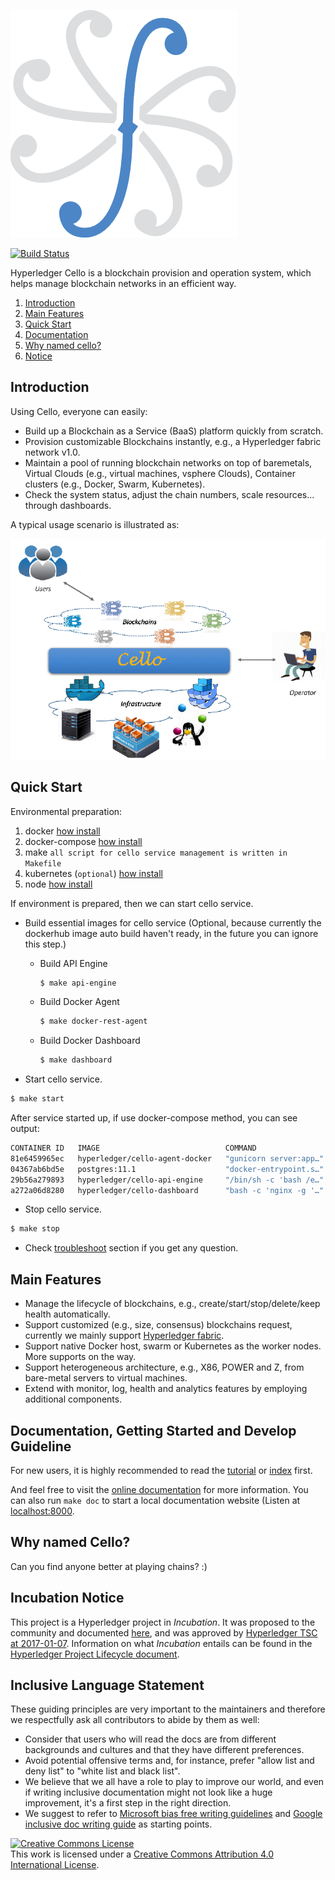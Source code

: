 ![Cello](docs/images/favicon.png)

[![Build Status](https://dev.azure.com/Hyperledger/Cello/_apis/build/status/hyperledger.cello?branchName=master)](https://dev.azure.com/Hyperledger/Cello/_build/latest?definitionId=27&branchName=master)

Hyperledger Cello is a blockchain provision and operation system, which helps manage blockchain networks in an efficient way.

1. [Introduction](#introduction)
2. [Main Features](#main-features)
3. [Quick Start](#quick-start)
4. [Documentation](#documentation-getting-started-and-develop-guideline)
5. [Why named cello?](#why-named-cello)
6. [Notice](#incubation-notice)

## Introduction
Using Cello, everyone can easily:

* Build up a Blockchain as a Service (BaaS) platform quickly from scratch.
* Provision customizable Blockchains instantly, e.g., a Hyperledger fabric network v1.0.
* Maintain a pool of running blockchain networks on top of baremetals, Virtual Clouds (e.g., virtual machines, vsphere Clouds), Container clusters (e.g., Docker, Swarm, Kubernetes).
* Check the system status, adjust the chain numbers, scale resources... through dashboards.

A typical usage scenario is illustrated as:

![Typical Scenario](docs/images/scenario.png)

## Quick Start

Environmental preparation:

1. docker [how install](https://get.docker.com)
2. docker-compose [how install](https://docs.docker.com/compose/install/)
3. make `all script for cello service management is written in Makefile`
4. kubernetes (`optional`) [how install](https://kubernetes.io/docs/setup/)
5. node [how install](https://nodejs.org/en/download/)

If environment is prepared, then we can start cello service.

* Build essential images for cello service (Optional, because currently the dockerhub image auto build haven't ready, in the future you can ignore this step.)
       
    * Build API Engine
       ```bash
       $ make api-engine
       ```
    * Build Docker Agent 
       ```bash
       $ make docker-rest-agent
       ```
    * Build Docker Dashboard
       ```bash
       $ make dashboard
       ```

<!---
* config variables for service deployment through menuconfig/alldefconfig, then will generate .config file under the project folder.

if you want to use default configuration for service deployment, only need run alldefconfig.

```bash
# make alldefconfig
```

if you want to set the config through terminal ui, run menuconfig ![menuconfig](docs/images/menuconfig.png).

```bash
# make menuconfig
```
-->

* Start cello service.<!---, default deployment method is using docker-compose, if you have kubernetes environment,-->
<!---you can change deployment method to kubernetes through `DEPLOY_METHOD=k8s make start`.-->
```bash
$ make start
```

After service started up, if use docker-compose method, you can see output:

```bash
CONTAINER ID   IMAGE                            COMMAND                  CREATED         STATUS         PORTS                                                                                  NAMES
81e6459965ec   hyperledger/cello-agent-docker   "gunicorn server:app…"   4 seconds ago   Up 2 seconds   0.0.0.0:2375->2375/tcp, :::2375->2375/tcp, 0.0.0.0:5001->5001/tcp, :::5001->5001/tcp   cello.docker.agent
04367ab6bd5e   postgres:11.1                    "docker-entrypoint.s…"   4 seconds ago   Up 2 seconds   0.0.0.0:5432->5432/tcp, :::5432->5432/tcp                                              cello-postgres
29b56a279893   hyperledger/cello-api-engine     "/bin/sh -c 'bash /e…"   4 seconds ago   Up 2 seconds   0.0.0.0:8080->8080/tcp, :::8080->8080/tcp                                              cello-api-engine
a272a06d8280   hyperledger/cello-dashboard      "bash -c 'nginx -g '…"   4 seconds ago   Up 2 seconds   80/tcp, 0.0.0.0:8081->8081/tcp, :::8081->8081/tcp                                      cello-dashboard
```
<!---
If use kubernetes method to deploy, the output is:

```bash
NAME                                     READY   UP-TO-DATE   AVAILABLE   AGE
deployment.extensions/api-engine         1/1     1            1           7s
deployment.extensions/api-engine-tasks   1/1     1            1           7s
deployment.extensions/postgres           1/1     1            1           8s
deployment.extensions/redis              1/1     1            1           8s

NAME                                    READY   STATUS    RESTARTS   AGE
pod/api-engine-5844d7d9d4-zqw9k         1/1     Running   0          7s
pod/api-engine-tasks-74484d6f45-jj6p9   1/1     Running   0          7s
pod/postgres-774d5cd5f-p5j5l            1/1     Running   0          8s
pod/redis-6bf574b8c5-p2dnl              1/1     Running   0          7s

NAME                                    HOSTS   ADDRESS   PORTS   AGE
ingress.extensions/ingress-api-engine   *                 80      7s
```
-->



* Stop cello service.<!---, same as start, need set the `DEPLOY_METHOD` variable.-->

```bash
$ make stop
```

* Check [troubleshoot](https://github.com/hyperledger/cello/blob/main/docs/setup/server.md#3-troubleshoot) section if you get any question.


## Main Features
* Manage the lifecycle of blockchains, e.g., create/start/stop/delete/keep health automatically.
* Support customized (e.g., size, consensus) blockchains request, currently we mainly support [Hyperledger fabric](https://github.com/hyperledger/fabric).
* Support native Docker host, swarm or Kubernetes as the worker nodes. More supports on the way.
* Support heterogeneous architecture, e.g., X86, POWER and Z, from bare-metal servers to virtual machines.
* Extend with monitor, log, health and analytics features by employing additional components.

## Documentation, Getting Started and Develop Guideline
For new users, it is highly recommended to read the [tutorial](docs/tutorial.md) or [index](docs/index.md) first.

And feel free to visit the [online documentation](http://cello.readthedocs.io/en/latest/) for more information. You can also run `make doc` to start a local documentation website (Listen at [localhost:8000](http://127.0.0.1:8000).

## Why named Cello?
Can you find anyone better at playing chains? :)

## Incubation Notice
This project is a Hyperledger project in _Incubation_. It was proposed to the community and documented [here](https://docs.google.com/document/d/1E2i5GRqWsIag7KTxjQ_jQdDiWcuikv3KqXeuw7NaceM/edit), and was approved by [Hyperledger TSC at 2017-01-07](https://lists.hyperledger.org/pipermail/hyperledger-tsc/2017-January/000535.html). Information on what _Incubation_ entails can be found in the [Hyperledger Project Lifecycle document](https://goo.gl/4edNRc).

## Inclusive Language Statement

These guiding principles are very important to the maintainers and therefore
we respectfully ask all contributors to abide by them as well:

- Consider that users who will read the docs are from different backgrounds and
cultures and that they have different preferences.
- Avoid potential offensive terms and, for instance, prefer "allow list and
deny list" to "white list and black list".
- We believe that we all have a role to play to improve our world, and even if
writing inclusive documentation might not look like a huge improvement, it's a
first step in the right direction.
- We suggest to refer to
[Microsoft bias free writing guidelines](https://docs.microsoft.com/en-us/style-guide/bias-free-communication)
and
[Google inclusive doc writing guide](https://developers.google.com/style/inclusive-documentation)
as starting points.

<a rel="license" href="http://creativecommons.org/licenses/by/4.0/"><img alt="Creative Commons License" style="border-width:0" src="https://i.creativecommons.org/l/by/4.0/88x31.png" /></a><br />This work is licensed under a <a rel="license" href="http://creativecommons.org/licenses/by/4.0/">Creative Commons Attribution 4.0 International License</a>.
